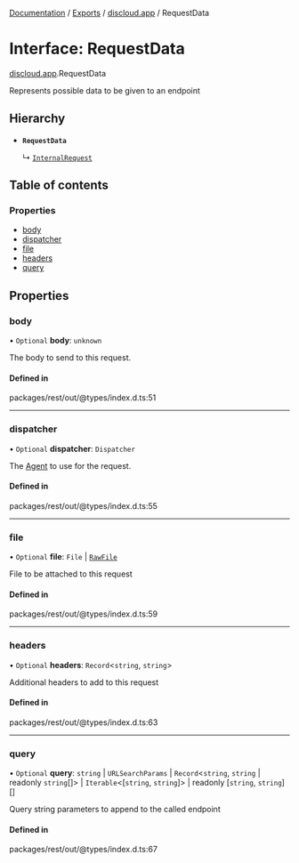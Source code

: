 [Documentation](../README.md) / [Exports](../modules.md) / [discloud.app](../modules/discloud_app.md) / RequestData

# Interface: RequestData

[discloud.app](../modules/discloud_app.md).RequestData

Represents possible data to be given to an endpoint

## Hierarchy

- **`RequestData`**

  ↳ [`InternalRequest`](discloud_app.InternalRequest.md)

## Table of contents

### Properties

- [body](discloud_app.RequestData.md#body)
- [dispatcher](discloud_app.RequestData.md#dispatcher)
- [file](discloud_app.RequestData.md#file)
- [headers](discloud_app.RequestData.md#headers)
- [query](discloud_app.RequestData.md#query)

## Properties

### body

• `Optional` **body**: `unknown`

The body to send to this request.

#### Defined in

packages/rest/out/@types/index.d.ts:51

___

### dispatcher

• `Optional` **dispatcher**: `Dispatcher`

The [Agent](https://undici.nodejs.org/#/docs/api/Agent) to use for the request.

#### Defined in

packages/rest/out/@types/index.d.ts:55

___

### file

• `Optional` **file**: `File` \| [`RawFile`](discloud_app.RawFile.md)

File to be attached to this request

#### Defined in

packages/rest/out/@types/index.d.ts:59

___

### headers

• `Optional` **headers**: `Record`\<`string`, `string`\>

Additional headers to add to this request

#### Defined in

packages/rest/out/@types/index.d.ts:63

___

### query

• `Optional` **query**: `string` \| `URLSearchParams` \| `Record`\<`string`, `string` \| readonly `string`[]\> \| `Iterable`\<[`string`, `string`]\> \| readonly [`string`, `string`][]

Query string parameters to append to the called endpoint

#### Defined in

packages/rest/out/@types/index.d.ts:67
